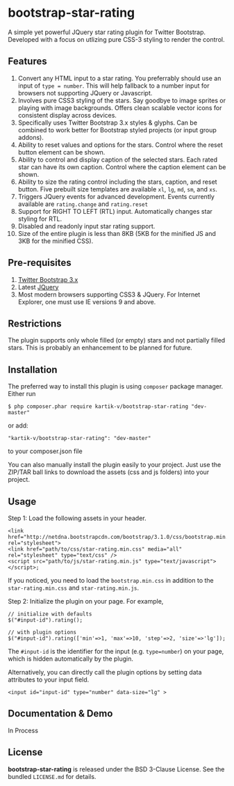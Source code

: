 bootstrap-star-rating
=====================

A simple yet powerful JQuery star rating plugin for Twitter Bootstrap. Developed with a focus on utlizing pure CSS-3 styling to render the control.

## Features  

1. Convert any HTML input to a star rating. You preferrably should use an input of `type = number`. This will help fallback to a number input for browsers not supporting JQuery or Javascript.
2. Involves pure CSS3 styling of the stars. Say goodbye to image sprites or playing with image backgrounds. Offers clean scalable vector icons for consistent display across devices.
3. Specifically uses Twitter Bootstrap 3.x styles & glyphs. Can be combined to work better for Bootstrap styled projects (or input group addons).
4. Ability to reset values and options for the stars. Control where the reset button element can be shown.
5. Ability to control and display caption of the selected stars. Each rated star can have its own caption. Control where the caption element can be shown.
6. Ability to size the rating control including the stars, caption, and reset button. Five prebuilt size templates are available `xl`, `lg`, `md`, `sm`, and `xs`.
7. Triggers JQuery events for advanced development. Events currently available are `rating.change` and `rating.reset`
8. Support for RIGHT TO LEFT (RTL) input. Automatically changes star styling for RTL.
9. Disabled and readonly input star rating support.
10. Size of the entire plugin is less than 8KB (5KB for the minified JS and 3KB for the minified CSS).

## Pre-requisites  

1. [Twitter Bootstrap 3.x](http://getbootstrap.com/)
2. Latest [JQuery](http://jquery.com/)
3. Most modern browsers supporting CSS3 & JQuery. For Internet Explorer, one must use IE versions 9 and above.

## Restrictions
The plugin supports only whole filled (or empty) stars and not partially filled stars. This is probably an enhancement to be planned for future.

## Installation
The preferred way to install this plugin is using `composer` package manager. Either run

    $ php composer.phar require kartik-v/bootstrap-star-rating "dev-master"

or add:

    "kartik-v/bootstrap-star-rating": "dev-master"

to your composer.json file

You can also manually install the plugin easily to your project. Just use the ZIP/TAR ball links to download the assets (css and js folders) into your project.

## Usage

Step 1: Load the following assets in your header. 

    <link href="http://netdna.bootstrapcdn.com/bootstrap/3.1.0/css/bootstrap.min.css" rel="stylesheet">
    <link href="path/to/css/star-rating.min.css" media="all" rel="stylesheet" type="text/css" />
    <script src="path/to/js/star-rating.min.js" type="text/javascript"></script>;

If you noticed, you need to load the `bootstrap.min.css` in addition to the `star-rating.min.css` and `star-rating.min.js`.

Step 2: Initialize the plugin on your page. For example,

    // initialize with defaults
    $("#input-id").rating();
    
    // with plugin options
    $("#input-id").rating(['min'=>1, 'max'=>10, 'step'=>2, 'size'=>'lg']);

The `#input-id` is the identifier for the input (e.g. `type=number`) on your page, which is hidden automatically by the plugin. 

Alternatively, you can directly call the plugin options by setting data attributes to your input field.

    <input id="input-id" type="number" data-size="lg" >

## Documentation & Demo

In Process


## License

**bootstrap-star-rating** is released under the BSD 3-Clause License. See the bundled `LICENSE.md` for details.
